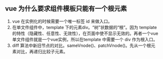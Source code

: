 ## vue 为什么要求组件模板只能有一个根元素

1. vue 在实例化的时候需要一个唯一标签 id 来做入口。
2. 在单文件组件中，template 下的元素div。“树”状数据的“根”。因为 template 的特性（隐藏性、任意性、无效性），在页面中使不显示无效的。再者一个vue 单文件组件就是一个vue实例，所以在template 中需要一个 div 作为根入口。
3. diff 算法中新旧节点的对比。sameVnode()、patchVnode()。先从一个根元素对比，再递归比较子元素。
